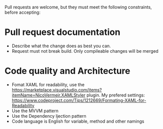 Pull requests are welcome, but they must meet the following constraints, before accepting:

# Pull request documentation
* Describe what the change does as best you can.
* Request must not break build. Only compileable changes will be merged

# Code quality and Architecture
* Fomat XAML for readability, use the https://marketplace.visualstudio.com/items?itemName=NicoVermeir.XAMLStyler plugin.
My prefered settings: https://www.codeproject.com/Tips/1212669/Formating-XAML-for-Readability
* Use the MVVM pattern
* Use the Dependency Ijection pattern
* Code language is English for variable, method and other namings
